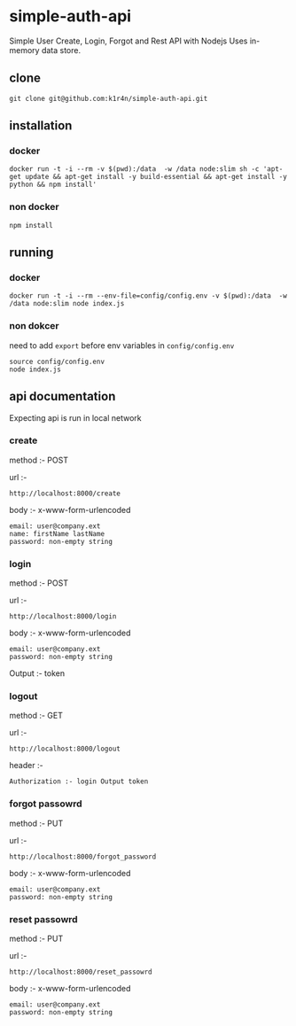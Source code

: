 # simple-auth-api
Simple User Create, Login, Forgot and Rest API with Nodejs
Uses in-memory data store.

## clone

```
git clone git@github.com:k1r4n/simple-auth-api.git
```

## installation

### docker

```
docker run -t -i --rm -v $(pwd):/data  -w /data node:slim sh -c 'apt-get update && apt-get install -y build-essential && apt-get install -y python && npm install'
```

### non docker

```
npm install
```

## running 

### docker

```
docker run -t -i --rm --env-file=config/config.env -v $(pwd):/data  -w /data node:slim node index.js
```

### non dokcer

need to add `export` before env variables in `config/config.env`

```
source config/config.env
node index.js
```

## api documentation

Expecting api is run in local network

### create

method :- POST

url :-
```
http://localhost:8000/create
```

body :-
x-www-form-urlencoded
```
email: user@company.ext
name: firstName lastName
password: non-empty string
```

### login

method :- POST

url :-
```
http://localhost:8000/login
```

body :-
x-www-form-urlencoded
```
email: user@company.ext
password: non-empty string
```

Output :- token

### logout

method :- GET

url :-
```
http://localhost:8000/logout
```

header :- 
```
Authorization :- login Output token
```
### forgot passowrd

method :- PUT

url :-
```
http://localhost:8000/forgot_password
```

body :-
x-www-form-urlencoded
```
email: user@company.ext
password: non-empty string
```

### reset passowrd

method :- PUT

url :-
```
http://localhost:8000/reset_passowrd
```

body :-
x-www-form-urlencoded
```
email: user@company.ext
password: non-empty string
```


